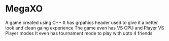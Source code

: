 # MegaXO
A game created using C++
It has grpahics header used to give it a better look and clean gaing experience
The game even has VS CPU and Player VS Player modes
It even has tournament mode to play with upto 4 friends
